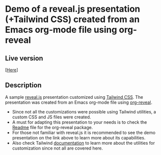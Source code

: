 # Demo of a reveal.js presentation (+Tailwind CSS) created from an Emacs org-mode file using org-reveal


## Live version

[[Here](https://ssl-bio.github.io/Reveal.js_demo3)]


## Description

A sample [reveal.js](https://revealjs.com/) presentation customized using [Tailwind CSS](https://tailwindcss.com/). The presentation was created from an Emacs org-mode file using [org-reveal](https://github.com/yjwen/org-reveal).

-   Since not all the customizations were possible using Tailwind utilities, a custom CSS and JS files were created.
-   A <span class="underline">must</span> for adapting this presentation to your needs is to check the [Readme](https://github.com/yjwen/org-reveal/blob/master/Readme.org) file for the org-reveal package.
-   For those not familiar with reveal.js it is recommended to see the demo presentation on the link above to learn more about its capabilities.
-   Also check Tailwind [documentation](https://tailwindcss.com/docs/installation) to learn more about the utilities for customization since not all are covered here.
